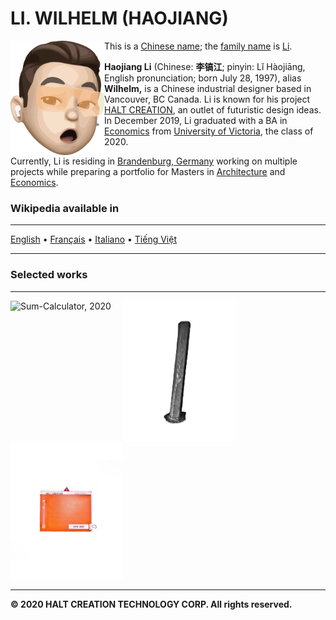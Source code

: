 # LI. WILHELM (HAOJIANG)

<a href="https://willi.uk"><img align="left" width="150" title="Li in 2020." src="https://raw.githubusercontent.com/wilhelmli/wilhelmli.github.io/master/assets/images/wilhelm.png"></a>

This is a [Chinese name](https://en.wikipedia.org/wiki/Chinese_name); the [family name](https://en.wikipedia.org/wiki/Chinese_surname) is [Li](https://en.wikipedia.org/wiki/Li_(surname_%E6%9D%8E)).

**Haojiang Li** (Chinese: **李镐江**; pinyin: Lǐ Hàojiāng, English pronunciation; born July 28, 1997), alias **Wilhelm,** is a Chinese industrial designer based in Vancouver, BC Canada. Li is known for his project [HALT CREATION](https://halt.dev), an outlet of futuristic design ideas. In December 2019, Li graduated with a BA in [Economics](https://en.wikipedia.org/wiki/Economics) from [University of Victoria](https://en.wikipedia.org/wiki/University_of_Victoria), the class of 2020. 

Currently, Li is residing in [Brandenburg, Germany](https://en.wikipedia.org/wiki/Brandenburg) working on multiple projects while preparing a portfolio for Masters in [Architecture](https://en.wikipedia.org/wiki/Architecture) and [Economics](https://en.wikipedia.org/wiki/Economics).

### Wikipedia available in
***
[English](https://github.com/wilhelmli/wilhelmli.github.io/wiki/en) • 
[Français](https://github.com/wilhelmli/wilhelmli.github.io/wiki/fr) • 
[Italiano](https://github.com/wilhelmli/wilhelmli.github.io/wiki/it) • 
[Tiếng Việt](https://github.com/wilhelmli/wilhelmli.github.io/wiki/vn)
***
### Selected works
***
<a href="https://willi.uk"><img align="left" width="180" alt="Sum-Calculator, 2020" title="Sum-Calculator, 2020" src="https://raw.githubusercontent.com/wilhelmli/wilhelmli.github.io/master/assets/images/Wiki/3ADE6696-EBBF-48EA-8002-8D945B426F8F.png"></a>
<a href="https://willi.uk"><img align="left" width="180" alt="Sum-Pencil, 2020" title="Sum-Pencil, 2020" src="https://raw.githubusercontent.com/wilhelmli/wilhelmli.github.io/master/assets/images/Wiki/CD2A83B7-4377-4795-8D14-06719662D9B2.png"></a>
<a href="https://willi.uk"><img align="" width="180" alt="HALT CREATION" title="HALT CREATION" src="https://raw.githubusercontent.com/wilhelmli/wilhelmli.github.io/master/assets/images/index-meta.jpg"></a>

***
**© 2020 HALT CREATION TECHNOLOGY CORP. All rights reserved.**
